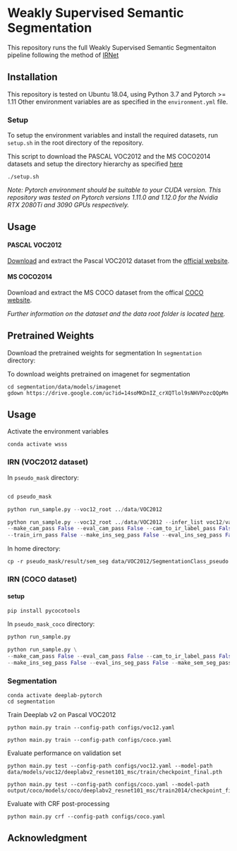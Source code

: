 # Weakly Supervised Semantic Segmentation

This repository runs the full Weakly Supervised Semantic Segmentaiton pipeline following the method of [IRNet](hhttps://github.com/jiwoon-ahn/irn)

## Installation

This repository is tested on Ubuntu 18.04, using Python 3.7 and Pytorch >= 1.11 Other environment variables are as specified in the `environment.yml` file.

### Setup

To setup the environment variables and install the required datasets, run `setup.sh` in the root directory of the repository.

This script 
 to download the PASCAL VOC2012 and the MS COCO2014 datasets and setup the directory hierarchy as specified [here](./data/README.md)


```console
./setup.sh
```

_Note: Pytorch environment should be suitable to your CUDA version. This repository was tested on Pytorch versions 1.11.0 and 1.12.0 for the Nvidia RTX 2080Ti and 3090 GPUs respectively._
## Usage

#### PASCAL VOC2012

[Download](http://host.robots.ox.ac.uk/pascal/VOC/voc2012/VOCtrainval_11-May-2012.tar) and extract the Pascal VOC2012 dataset from the [official website](http://host.robots.ox.ac.uk/pascal/VOC/voc2012/#devkit).


#### MS COCO2014

Download and extract the MS COCO dataset from the offical [COCO website](https://cocodataset.org/#download).


_Further information on the dataset and the data root folder is located [here](./data/README.md)._



## Pretrained Weights

Download the pretrained weights for segmentation
In `segmentation` directory:

To download weights pretrained on imagenet for segmentation
```
cd segmentation/data/models/imagenet
gdown https://drive.google.com/uc?id=14soMKDnIZ_crXQTlol9sNHVPozcQQpMn
```


## Usage

Activate the environment variables
```
conda activate wsss
```

### IRN (VOC2012 dataset)

In `pseudo_mask` directory:

```python

cd pseudo_mask
```

```python
python run_sample.py --voc12_root ../data/VOC2012
```

```python
python run_sample.py --voc12_root ../data/VOC2012 --infer_list voc12/val.txt --train_cam_pass False \
--make_cam_pass False --eval_cam_pass False --cam_to_ir_label_pass False \
--train_irn_pass False --make_ins_seg_pass False --eval_ins_seg_pass False --make_sem_seg_pass False
```

In home directory:
```
cp -r pseudo_mask/result/sem_seg data/VOC2012/SegmentationClass_pseudo
```

### IRN (COCO dataset)

#### setup

```
pip install pycocotools
```

In `pseudo_mask_coco` directory:

```python
python run_sample.py

python run_sample.py \
--make_cam_pass False --eval_cam_pass False --cam_to_ir_label_pass False --train_irn_pass False \
--make_ins_seg_pass False --eval_ins_seg_pass False --make_sem_seg_pass False --eval_sem_seg_pass False

```

### Segmentation

```console
conda activate deeplab-pytorch
cd segmentation
```

Train Deeplab v2 on Pascal VOC2012
```console
python main.py train --config-path configs/voc12.yaml

python main.py train --config-path configs/coco.yaml
```

Evaluate performance on validation set

```console
python main.py test --config-path configs/voc12.yaml --model-path data/models/voc12/deeplabv2_resnet101_msc/train/checkpoint_final.pth

python main.py test --config-path configs/coco.yaml --model-path output/coco/models/coco/deeplabv2_resnet101_msc/train2014/checkpoint_final.pth
```

Evaluate with CRF post-processing
```console
python main.py crf --config-path configs/coco.yaml
```

## Acknowledgment